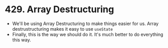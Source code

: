 # 429. Array Destructuring
- We'll be using Array Destructuring to make things easier for us. Array destrustructuring makes it easy to use `useState`
- Finally, this is the way we should do it. It's much better to do everything this way. 